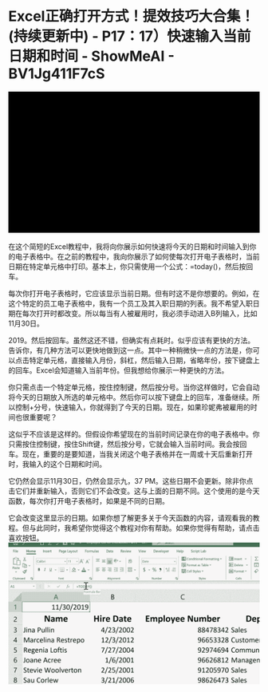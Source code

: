 # Excel正确打开方式！提效技巧大合集！(持续更新中) - P17：17）快速输入当前日期和时间 - ShowMeAI - BV1Jg411F7cS

![](img/dac5566b5da68ccb5ad00f0112802a2c_0.png)

在这个简短的Excel教程中，我将向你展示如何快速将今天的日期和时间输入到你的电子表格中。在之前的教程中，我向你展示了如何使每次打开电子表格时，当前日期在特定单元格中打印。基本上，你只需使用一个公式：=today()，然后按回车。

每次你打开电子表格时，它应该显示当前日期。但有时这不是你想要的。例如，在这个特定的员工电子表格中，我有一个员工及其入职日期的列表。我不希望入职日期在每次打开时都改变。所以每当有人被雇用时，我必须手动进入B列输入，比如11月30日。

2019。然后按回车。虽然这还不错，但确实有点耗时。似乎应该有更快的方法。告诉你，有几种方法可以更快地做到这一点。其中一种稍微快一点的方法是，你可以点击特定单元格，直接输入月份，斜杠，然后输入日期，省略年份，按下键盘上的回车。Excel会知道输入当前年份。但我想给你展示一种更快的方法。

你只需点击一个特定单元格，按住控制键，然后按分号。当你这样做时，它会自动将今天的日期放入所选的单元格中。然后你可以按下键盘上的回车，准备继续。所以控制+分号，快速输入，你就得到了今天的日期。现在，如果珍妮弗被雇用的时间也很重要呢？

这似乎不应该是这样的。但假设你希望现在的当前时间记录在你的电子表格中。你只需按住控制键，按住Shift键，然后按分号，它就会输入当前时间。我会按回车。现在，重要的是要知道，当我关闭这个电子表格并在一周或十天后重新打开时，我输入的这个日期和时间。

它仍然会显示11月30日，仍然会显示九，37 PM。这些日期不会更新。除非你点击它们并重新输入，否则它们不会改变。这与上面的日期不同。这个使用的是今天函数，每次你打开电子表格时，如果是不同的日期。

它会改变这里显示的日期。如果你想了解更多关于今天函数的内容，请观看我的教程。但与此同时，我希望你觉得这个教程对你有帮助。如果你觉得有帮助，请点击喜欢按钮。![](img/dac5566b5da68ccb5ad00f0112802a2c_2.png)
